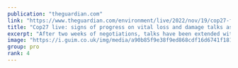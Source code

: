 ```yaml
---
publication: "theguardian.com"
link: "https://www.theguardian.com/environment/live/2022/nov/19/cop27-fears-15c-target-danger-negotiations-overrun-live"
title: "Cop27 live: signs of progress on vital loss and damage talks as draft deal text released"
excerpt: "After two weeks of negotiations, talks have been extended with countries unable to reach agreement on Friday"
image: "https://i.guim.co.uk/img/media/a90b85f9e38f9ed868cdf16d6741f181ff7bccb4/0_6_8338_5003/master/8338.jpg?width=1200&height=630&quality=85&auto=format&fit=crop&overlay-align=bottom%2Cleft&overlay-width=100p&overlay-base64=L2ltZy9zdGF0aWMvb3ZlcmxheXMvdGctbGl2ZS5wbmc&enable=upscale&s=f99c13f6e66c6f999cd28c37c048a956"
group: pro
rank: 4
---
```

